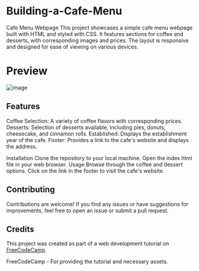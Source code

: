 # Building-a-Cafe-Menu
Cafe Menu Webpage
This project showcases a simple cafe menu webpage built with HTML and styled with CSS. It features sections for coffee and desserts, with corresponding images and prices. The layout is responsive and designed for ease of viewing on various devices.

# Preview
![image](https://github.com/zaazo/Building-a-Cafe-Menu/assets/99763690/b98acea3-532e-4e9d-aa17-ed0d39ba974c)

## Features

Coffee Selection: A variety of coffee flavors with corresponding prices.
Desserts: Selection of desserts available, including pies, donuts, cheesecake, and cinnamon rolls.
Established: Displays the establishment year of the cafe.
Footer: Provides a link to the cafe's website and displays the address.

Installation
Clone the repository to your local machine.
Open the index.html file in your web browser.
Usage
Browse through the coffee and dessert options.
Click on the link in the footer to visit the cafe's website.

## Contributing
Contributions are welcome! If you find any issues or have suggestions for improvements, feel free to open an issue or submit a pull request.

## Credits
This project was created as part of a web development tutorial on [FreeCodeCamp](https://www.freecodecamp.org/).

FreeCodeCamp - For providing the tutorial and necessary assets.


